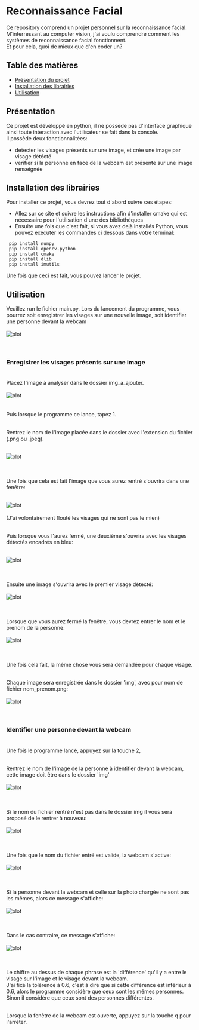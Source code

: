 # Reconnaissance Facial
Ce repository comprend un projet personnel sur la reconnaissance facial. <br>
M'interressant au computer vision, j'ai voulu comprendre comment les systèmes de reconnaissance facial fonctionnent.<br>
Et pour cela, quoi de mieux que d'en coder un? <br>

## Table des matières
* [Présentation du projet](#présentation)
* [Installation des librairies](#installation-des-librairies)
* [Utilisation](#utilisation)

## Présentation
Ce projet est développé en python, il ne possède pas d'interface graphique ainsi toute interaction avec l'utilisateur se fait dans la console. <br>
Il possède deux fonctionnalitées: 
* detecter les visages présents sur une image, et crée une image par visage détécté
* verifier si la personne en face de la webcam est présente sur une image renseignée

## Installation des librairies
Pour installer ce projet, vous devrez tout d'abord suivre ces étapes:

* Allez sur ce site et suivre les instructions afin d'installer cmake qui est nécessaire pour l'utilisation d'une des bibliothèques
* Ensuite une fois que c'est fait, si vous avez dejà installés Python, vous pouvez executer les commandes ci dessous dans votre terminal:

```
 pip install numpy
 pip install opencv-python
 pip install cmake
 pip install dlib
 pip install imutils

```
Une fois que ceci est fait, vous pouvez lancer le projet.

## Utilisation
Veuillez run le fichier main.py.
Lors du lancement du programme, vous pourrez soit enregistrer les visages sur une nouvelle image, soit identifier une personne devant la webcam  <br> <br>
![plot](./img_readme/main_choix.PNG) <br> <br> <br>

### Enregistrer les visages présents sur une image <br> <br> 
Placez l'image à analyser dans le dossier img_a_ajouter.  <br> <br>
![plot](./img_readme/dossiers_img_1.PNG)  <br> <br> <br>
Puis lorsque le programme ce lance, tapez 1.  <br><br>

Rentrez le nom de l'image placée dans le dossier avec l'extension du fichier (.png ou .jpeg). <br> <br>

![plot](./img_readme/nom_fichier.PNG) <br> <br><br>

Une fois que cela est fait l'image que vous aurez rentré s'ouvrira dans une fenêtre:  <br><br>

![plot](./img_readme/famille_flou.png)  <br><br>
(J'ai volontairement flouté les visages qui ne sont pas le mien) <br> <br>

Puis lorsque vous l'aurez fermé, une deuxième s'ouvrira avec les visages détectés encadrés en bleu:  <br> <br>

![plot](./img_readme/famille_detect_flou.png)  <br> <br> <br>

Ensuite une image s'ouvrira avec le premier visage détecté:  <br><br>
![plot](./img_readme/img_coupee.PNG)  <br> <br> <br>

Lorsque que vous aurez fermé la fenêtre, vous devrez entrer le nom et le prenom de la personne:  <br> <br>
![plot](./img_readme/shell_nom_prenom.PNG)  <br> <br> <br>

Une fois cela fait, la même chose vous sera demandée pour chaque visage. <br> <br>

Chaque image sera enregistrée dans le dossier 'img', avec pour nom de fichier nom_prenom.png:  <br> <br> 
![plot](./img_readme/dossiers_img_2.PNG) <br> <br><br>

### Identifier une personne devant la webcam <br><br>
Une fois le programme lancé, appuyez sur la touche 2, <br><br>

Rentrez le nom de l'image de la personne à identifier devant la webcam, cette image doit être dans le dossier 'img' <br><br>
![plot](./img_readme/webcam_fichier_img.PNG) <br><br><br>

Si le nom du fichier rentré n'est pas dans le dossier img il vous sera proposé de le rentrer à nouveau:<br><br>
![plot](./img_readme/erreur_nom_fichier.PNG) <br><br><br>

Une fois que le nom du fichier entré est valide, la webcam s'active: <br><br>
![plot](./img_readme/web.PNG) <br><br><br>

Si la personne devant la webcam et celle sur la photo chargée ne sont pas les mêmes, alors ce message s'affiche:<br><br>
![plot](./img_readme/shell_personne_differente.PNG) <br><br><br>

Dans le cas contraire, ce message s'affiche: <br><br>
![plot](./img_readme/shell_meme_personne.PNG) <br><br><br>

Le chiffre au dessus de chaque phrase est la 'différence' qu'il y a entre le visage sur l'image et le visage devant la webcam. <br>
J'ai fixé la tolérence à 0.6, c'est à dire que si cette différence est inférieur à 0.6, alors le programme considère que ceux sont les mêmes personnes. <br>
Sinon il considère que ceux sont des personnes différentes.  <br> <br>

Lorsque la fenêtre de la webcam est ouverte, appuyez sur la touche q pour l'arrêter.


